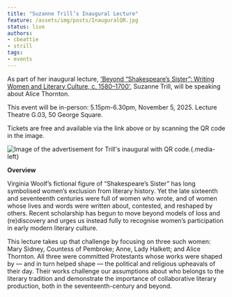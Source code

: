 ```yaml
---
title: "Suzanne Trill’s Inaugural Lecture"
feature: /assets/img/posts/InauguralQR.jpg
status: live
authors:
- cbeattie
- strill
tags:
- events
---
```


As part of her inaugural lecture, ['Beyond “Shakespeare’s Sister”: Writing Women and Literary Culture, c. 1580–1700'](https://www.eventbrite.co.uk/e/inaugural-lecture-suzanne-trill-tickets-1835157979919?aff=edweb), Suzanne Trill, will be speaking about Alice Thornton. 

This event will be in-person: 5.15pm-6.30pm, November 5, 2025. Lecture Theatre G.03, 50 George Square. 

Tickets are free and available via the link above or by scanning the QR code in the image.

![Image of the advertisement for Trill's inaugural with QR code.]({{"/assets/img/posts/InauguralQR.jpg"|url}} "Inaugural Details"){.media-left}

**Overview**

Virginia Woolf’s fictional figure of “Shakespeare’s Sister” has long symbolised women’s exclusion from literary history. Yet the late sixteenth and seventeenth centuries were full of women who wrote, and of women whose lives and words were written about, contested, and reshaped by others. Recent scholarship has begun to move beyond models of loss and (re)discovery and urges us instead fully to recognise women’s participation in early modern literary culture.

This lecture takes up that challenge by focusing on three such women: Mary Sidney, Countess of Pembroke; Anne, Lady Halkett; and Alice Thornton. All three were committed Protestants whose works were shaped by — and in turn helped shape — the political and religious upheavals of their day. Their works challenge our assumptions about who belongs to the literary tradition and demonstrate the importance of collaborative literary production, both in the seventeenth-century and beyond.

